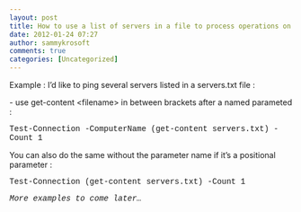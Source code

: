 ```yaml
---
layout: post
title: How to use a list of servers in a file to process operations on multiple servers
date: 2012-01-24 07:27
author: sammykrosoft
comments: true
categories: [Uncategorized]
---
```

<p>Example : I&rsquo;d like to ping several servers listed in a servers.txt file :<p>- use get-content &lt;filename&gt; in between brackets after a named parameted :</p><p><font face="Courier New">Test-Connection -ComputerName (get-content servers.txt) -Count 1</font></p><p>You can also do the same without the parameter name if it&rsquo;s a positional parameter :</p><p><font face="Courier New">Test-Connection (get-content servers.txt) -Count 1</font></p><p><font face="Courier New"><em>More examples to come later&hellip;</em></font></p></p>

